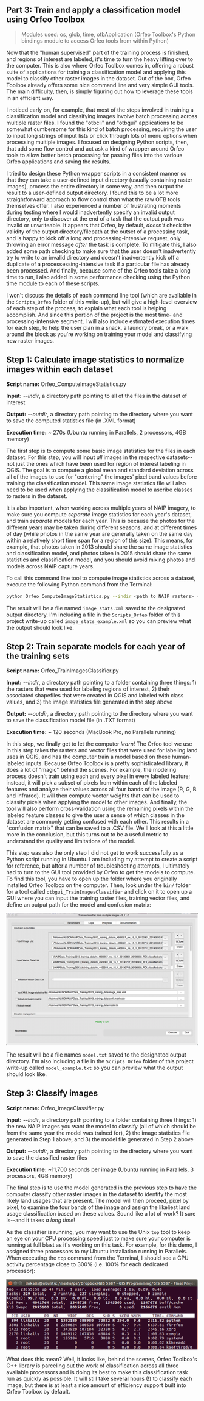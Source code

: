 ## Part 3: Train and apply a classification model using Orfeo Toolbox

> Modules used: os, glob, time, otbApplication (Orfeo Toolbox's Python bindings module to access Orfeo tools from within Python)

Now that the "human supervised" part of the training process is finished, and regions of interest are labeled, it's time to turn the heavy lifting over to the computer.  This is also where Orfeo Toolbox comes in, offering a robust suite of applications for training a classification model and applying this model to classify other raster images in the dataset.  Out of the box, Orfeo Toolbox already offers some nice command line and very simple GUI tools.  The main difficulty, then, is simply figuring out how to leverage these tools in an efficient way.

I noticed early on, for example, that most of the steps involved in training a classification model and classifying images involve batch processing across multiple raster files.  I found the "otbcli" and "otbgui" applications to be somewhat cumbersome for this kind of batch processing, requiring the user to input long strings of input lists or click through lots of menu options when processing multiple images.  I focused on designing Python scripts, then, that add some flow control and act ask a kind of wrapper around Orfeo tools to allow better batch processing for passing files into the various Orfeo applications and saving the results.  

I tried to design these Python wrapper scripts in a consistent manner so that they can take a user-defined input directory (usually containing raster images), process the entire directory in some way, and then output the result to a user-defined output directory.  I found this to be a lot more straightforward approach to flow control than what the raw OTB tools themselves offer.  I also experienced a number of frustrating moments during testing where I would inadvertently specify an invalid output directory, only to discover at the end of a task that the output path was invalid or unwriteable.  It appears that Orfeo, by default, _doesn't_ check the validity of the output directory/filepath at the outset of a processing task, and is happy to kick off a long and processing-intensive request, only throwing an error message _after_ the task is complete.  To mitigate this, I also added some path checking to make sure that the user doesn't inadvertently try to write to an invalid directory and doesn't inadvertently kick off a duplicate of a processessing-intensive task if a particular file has already been processed.  And finally, because some of the Orfeo tools take a long time to run, I also added in some performance checking using the Python time module to each of these scripts.

I won't discuss the details of each command line tool (which are available in the `Scripts_Orfeo` folder of this write-up), but will give a high-level overview of each step of the process, to explain what each tool is helping accomplish.  And since this portion of the project is the most time- and processing-intensive segment, I will also include estimated execution times for each step, to help the user plan in a snack, a laundry break, or a walk around the block as you're working on training your model and classifying new raster images.


## Step 1: Calculate image statistics to normalize images within each dataset

**Script name:** Orfeo_ComputeImageStatistics.py

**Input:** _--indir_, a directory path pointing to all of the files in the dataset of interest

**Output:** _--outdir_, a directory path pointing to the directory where you want to save the computed statistics file (in .XML format)

**Execution time:** ~ 270s (Ubuntu running in Parallels, 2 processors, 4GB memory)

The first step is to compute some basic image statistics for the files in each dataset.  For this step, you will input _all_ images in the respective datasets--not just the ones which have been used for region of interest labeling in QGIS.  The goal is to compute a global mean and standard deviation across all of the images to use for "centering" the images' pixel band values before training the classification model.  This same image statistics file will also need to be used when applying the classification model to ascribe classes to rasters in the dataset.

It is also important, when working across multiple years of NAIP imagery, to make sure you compute _separate_ image statistics for each year's dataset, and train _separate_ models for each year.  This is because the photos for the different years may be taken during different seasons, and at different times of day (while photos in the same year are generally taken on the same day within a relatively short time span for a region of this size).  This means, for example, that photos taken in 2013 should share the same image statistics and classification model, and photos taken in 2015 should share the same statistics and classification model, and you should avoid mixing photos and models across NAIP capture years.

To call this command line tool to compute image statistics across a dataset, execute the following Python command from the Terminal:

```sh
python Orfeo_ComputeImageStatistics.py --indir <path to NAIP rasters> --outdir <path to save statistics output file>
```

The result will be a file named `image_stats.xml` saved to the designated output directory.  I'm including a file in the `Scripts_Orfeo` folder of this project write-up called `image_stats_example.xml` so you can preview what the output should look like.


## Step 2: Train separate models for each year of the training sets

**Script name:** Orfeo_TrainImagesClassifier.py

**Input:** _--indir_, a directory path pointing to a folder containing three things: 1) the rasters that were used for labeling regions of interest, 2) their associated shapefiles that were created in QGIS and labeled with class values, and 3) the image statistics file generated in the step above

**Output:** _--outdir_, a directory path pointing to the directory where you want to save the classification model file (in .TXT format)

**Execution time:** ~ 120 seconds (MacBook Pro, no Parallels running)

In this step, we finally get to let the computer _learn_!  The Orfeo tool we use in this step takes the rasters and vector files that were used for labeling land uses in QGIS, and has the computer train a model based on these human-labeled inputs.  Because Orfeo Toolbox is a pretty sophisticated library, it does a lot of "magic" behind the scenes.  For example, the modeling process doesn't train using each and every pixel in every labeled feature; instead, it will pick a subset of pixels from within each of the labeled features and analyze their values across all four bands of the image (R, G, B and infrared).  It will then compute vector weights that can be used to classify pixels when applying the model to other images.  And finally, the tool will also perform cross-validation using the remaining pixels within the labeled feature classes to give the user a sense of which classes in the dataset are commonly getting confused with each other.  This results in a "confusion matrix" that can be saved to a .CSV file.  We'll look at this a little more in the conclusion, but this turns out to be a useful metric to understand the quality and limitations of the model.

This step was also the only step I did not get to work successfully as a Python script running in Ubuntu.  I am including my attempt to create a script for reference, but after a number of troubleshooting attempts, I ultimately had to turn to the GUI tool provided by Orfeo to get the models to compute.  To find this tool, you have to open up the folder where you originally installed Orfeo Toolbox on the computer.  Then, look under the `bin/` folder for a tool called `otbgui_TrainImagesClassifier` and click on it to open up a GUI where you can input the training raster files, training vector files, and define an output path for the model and confusion matrix:

![Orfeo Train Images Classifier GUI screenshot with three rasters and three associated ROI vectors loaded in](/img/train_images_classifier.png)

The result will be a file names `model.txt` saved to the designated output directory.  I'm also including a file in the `Scripts_Orfeo` folder of this project write-up called `model_example.txt` so you can preview what the output should look like.


## Step 3: Classify images

**Script name:** Orfeo_ImageClassifier.py

**Input:** _--indir_, a directory path pointing to a folder containing three things: 1) the new NAIP images you want the model to classify (all of which should be from the same year the model was trained for), 2) the image statistics file generated in Step 1 above, and 3) the model file generated in Step 2 above

**Output:** _--outdir_, a directory path pointing to the directory where you want to save the classified raster files

**Execution time:** ~11,700 seconds per image (Ubuntu running in Parallels, 3 processors, 4GB memory)

The final step is to use the model generated in the previous step to have the computer classify other raster images in the dataset to identify the most likely land usages that are present.  The model will then proceed, pixel by pixel, to examine the four bands of the image and assign the likeliest land usage classification based on these values.  Sound like a lot of work?  It sure is--and it takes _a long time_!  

As the classifier is running, you may want to use the Unix `top` tool to keep an eye on your CPU processing speed just to make sure your computer is running at full blast as it's working on this task.  For example, for this demo, I assigned three processors to my Ubuntu installation running in Parallels.  When executing the `top` command from the Terminal, I should see a CPU activity percentage close to 300% (i.e. 100% for each dedicated processor):

![top command in Ubuntu terminal showing 294% CPU activity](/img/top_console_output.png)

What does this mean?  Well, it looks like, behind the scenes, Orfeo Toolbox's C++ library is parceling out the work of classification across all three available processors and is doing its best to make this classification task run as quickly as possible.  It will still take several hours (!) to classify each image, but there is at least a nice amount of efficiency support built into Orfeo Toolbox by default.
